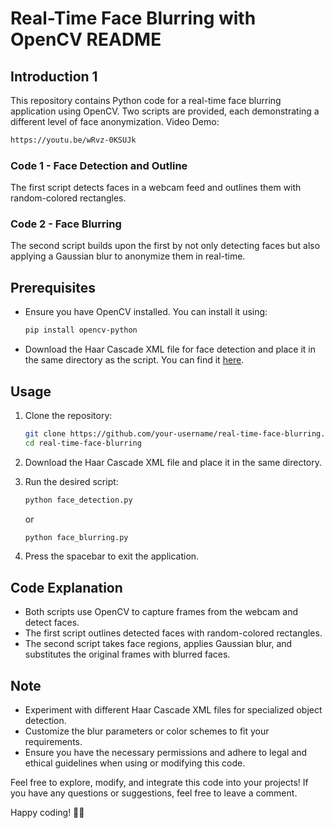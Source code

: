 # Real-Time Face Blurring with OpenCV README

## Introduction 1

This repository contains Python code for a real-time face blurring application using OpenCV. Two scripts are provided, each demonstrating a different level of face anonymization.
Video Demo:
```bash
https://youtu.be/wRvz-0KSUJk
```
### Code 1 - Face Detection and Outline

The first script detects faces in a webcam feed and outlines them with random-colored rectangles.

### Code 2 - Face Blurring

The second script builds upon the first by not only detecting faces but also applying a Gaussian blur to anonymize them in real-time.

## Prerequisites

- Ensure you have OpenCV installed. You can install it using:

  ```bash
  pip install opencv-python
  ```

- Download the Haar Cascade XML file for face detection and place it in the same directory as the script. You can find it [here](https://github.com/opencv/opencv/blob/master/data/haarcascades/haarcascade_frontalface_default.xml).

## Usage

1. Clone the repository:

   ```bash
   git clone https://github.com/your-username/real-time-face-blurring.git
   cd real-time-face-blurring
   ```

2. Download the Haar Cascade XML file and place it in the same directory.

3. Run the desired script:

   ```bash
   python face_detection.py
   ```

   or

   ```bash
   python face_blurring.py
   ```

4. Press the spacebar to exit the application.

## Code Explanation

- Both scripts use OpenCV to capture frames from the webcam and detect faces.
- The first script outlines detected faces with random-colored rectangles.
- The second script takes face regions, applies Gaussian blur, and substitutes the original frames with blurred faces.

## Note

- Experiment with different Haar Cascade XML files for specialized object detection.
- Customize the blur parameters or color schemes to fit your requirements.
- Ensure you have the necessary permissions and adhere to legal and ethical guidelines when using or modifying this code.

Feel free to explore, modify, and integrate this code into your projects! If you have any questions or suggestions, feel free to leave a comment.

Happy coding! 🚀✨
